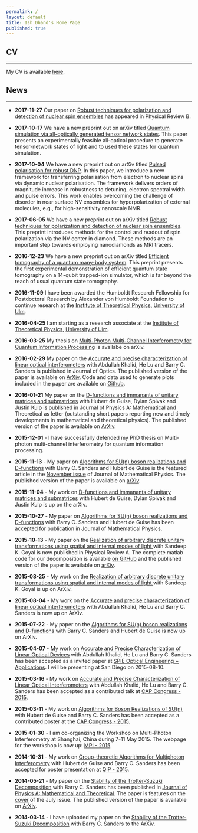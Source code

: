 ```yaml
---
permalink: /
layout: default
title: Ish Dhand's Home Page
published: true
---
```


## CV
----------------

My CV is available [here](https://ishdhand.github.com/CV_Ish_Dhand.pdf).


## News
----------------

* **2017-11-27** Our paper on [Robust techniques for polarization and detection of nuclear spin ensembles](https://link.aps.org/doi/10.1103/PhysRevB.96.174436) has appeared in Physical Review B. 

* **2017-10-17** We have a new preprint out on arXiv titled [Quantum simulation via all-optically generated tensor network states](https://arxiv.org/abs/1710.06103). This paper presents an experimentally feasible all-optical procedure to generate tensor-network states of light and to used these states for quantum simulation.

* **2017-10-04** We have a new preprint out on arXiv titled [Pulsed polarisation for robust DNP](https://arxiv.org/abs/1710.01508). In this paper, we introduce a new framework for transferring polarisation from electron to nuclear spins via dynamic nuclear polarisation. The framework delivers orders of magnitude increase in robustness to detuning, electron spectral width and pulse errors. This work enables overcoming the challenge of disorder in near surface NV ensembles for hyperpolarization of external molecules, e.g., for high-sensitivity nanoscale NMR.

* **2017-06-05** We have a new preprint out on arXiv titled [Robust techniques for polarization and detection of nuclear spin ensembles](https://arxiv.org/abs/1706.01315). This preprint introduces methods for the control and readout of spin polarization via the NV center in diamond. These methods are an important step towards employing nanodiamonds as MRI tracers.

* **2016-12-23** We have a new preprint out on arXiv titled [Efficient tomography of a quantum many-body system](https://arxiv.org/abs/1612.08000). This preprint presents the first experimental demonstration of efficient quantum state tomography on a 14-qubit trapped-ion simulator, which is far beyond the reach of usual quantum state tomography. 

* **2016-11-09** I have been awarded the Humboldt Research Fellowship for Postdoctoral Research by Alexander von Humboldt Foundation to continue research at the [Institute of Theoretical Physics](http://qubit-ulm.com/), [University of Ulm](https://www.uni-ulm.de/en/homepage.html).

* **2016-04-25** I am starting as a research associate at the [Institute of Theoretical Physics](http://qubit-ulm.com/), [University of Ulm](https://www.uni-ulm.de/en/homepage.html).

* **2016-03-25** My thesis on [Multi-Photon Multi-Channel Interferometry for Quantum Information Processing](http://arxiv.org/abs/1603.07476) is availabe on arXiv.  

* **2016-02-29** My paper on the [Accurate and precise characterization of linear optical interferometers](http://iopscience.iop.org/article/10.1088/2040-8978/18/3/035204/meta) with Abdullah Khalid, He Lu and Barry C. Sanders is published in Journal of Optics. The published version of the paper is available on [ArXiv](http://arxiv.org/abs/1508.00283). Code and data used to generate plots included in the paper are available on [Github](https://github.com/ishdhand/Simulation-of-characterization-procedure).

* **2016-01-21** My paper on the [D-functions and immanants of unitary matrices and submatrices](http://iopscience.iop.org/article/10.1088/1751-8113/49/9/09LT01/) with Hubert de Guise, Dylan Spivak and Justin Kulp is published in Journal of Physics A: Mathematical and Theoretical as letter (outstanding short papers reporting new and timely developments in mathematical and theoretical physics). The published version of the paper is available on [ArXiv](http://arxiv.org/abs/1511.01851v2). 

* **2015-12-01** - I have successfully defended my PhD thesis on Multi-photon multi-channel interferometry for quantum information processing. 

* **2015-11-13** - My paper on [Algorithms for SU(n) boson realizations and D-functions](http://scitation.aip.org/content/aip/journal/jmp/56/11/10.1063/1.4935433) with Barry C. Sanders and Hubert de Guise is the featured article in the [November issue](http://scitation.aip.org/content/aip/journal/jmp/56/11) of Journal of Mathematical Physics. The published version of the paper is available on [arXiv](http://arxiv.org/abs/1507.06274). 

* **2015-11-04** - My work on [D-functions and immanants of unitary matrices and submatrices](http://arxiv.org/abs/1511.01851) with Hubert de Guise, Dylan Spivak and Justin Kulp is up on the arXiv. 

* **2015-10-27** - My paper on [Algorithms for SU(n) boson realizations and D-functions](http://arxiv.org/abs/1507.06274) with Barry C. Sanders and Hubert de Guise has been accepted for publication in Journal of Mathematical Physics. 

* **2015-10-13** - My paper on the [Realization of arbitrary discrete unitary transformations using spatial and internal modes of light
](http://journals.aps.org/pra/abstract/10.1103/PhysRevA.92.043813) with Sandeep K. Goyal is now published in Physical Review A. The complete matlab code for our decomposition is available [on GitHub](https://github.com/ishdhand/Internal-Spatial-Decomposition) and the published version of the paper is available on [arXiv](http://arxiv.org/abs/1508.06259).

* **2015-08-25** - My work on the [Realization of arbitrary discrete unitary transformations using spatial and internal modes of light
](http://arxiv.org/abs/1508.06259) with Sandeep K. Goyal is up on ArXiv.

* **2015-08-04** - My work on the [Accurate and precise characterization of linear optical interferometers](http://arxiv.org/abs/1508.00283) with Abdullah Khalid, He Lu and Barry C. Sanders is now up on ArXiv.

* **2015-07-22** - My paper on the [Algorithms for SU(n) boson realizations and D-functions](http://arxiv.org/abs/1507.06274) with Barry C. Sanders and Hubert de Guise is now up on ArXiv.

* **2015-04-07** - My work on [Accurate and Precise Characterization of Linear Optical Devices](http://spie.org/OP416) with Abdullah Khalid, He Lu and Barry C. Sanders has been accepted as a invited paper at [SPIE Optical Engineering + Applications](http://spie.org/x30491.xml?WT.mc_id=ROP15GB). I will be presenting at San Diego on 2015-08-10. 

* **2015-03-16** - My work on [Accurate and Precise Characterization of Linear Optical Interferometers](https://indico.cern.ch/event/355942/contribution/528) with Abdullah Khalid, He Lu and Barry C. Sanders has been accepted as a contributed talk at [CAP Congress - 2015](http://www.cap.ca/en/congress/2015).

* **2015-03-11** - My work on [Algorithms for Boson Realizations of SU(n)](https://indico.cern.ch/event/355942/session/267/contribution/665) with Hubert de Guise and Barry C. Sanders has been accepted as a contributed poster at the [CAP Congress - 2015](http://www.cap.ca/en/congress/2015).

* **2015-01-30** - I am co-organizing the Workshop on Multi-Photon Interferometry at Shanghai, China during 7-11 May 2015. The webpage for the workshop is now up: [MPI - 2015](http://mpi2015.org).

* **2014-10-31** - My work on [Group-theoretic Algorithms for Multiphoton Interferometry](http://www.quantum-lab.org/qip2015/posters/87-Dhand.pdf) with Hubert de Guise and Barry C. Sanders has been accepted for poster presentation at [QIP - 2015](http://quantum-lab.org/qip2015/).

* **2014-05-21** - My paper on the [Stability of the Trotter-Suzuki Decomposition](http://iopscience.iop.org/1751-8121/47/26/265206/) with Barry C. Sanders has been published in [Journal of Physics A: Mathematical and Theoretical](http://iopscience.iop.org/1751-8121/). The paper is features on the [cover](http://iopscience.iop.org/1751-8121/page/Volume-47-Cover-Gallery) of the July issue. The published version of the paper is available on [ArXiv](http://arxiv.org/abs/1403.3469).

* **2014-03-14** - I have uploaded my paper on the [Stability of the Trotter-Suzuki Decomposition](http://arxiv.org/abs/1403.3469) with Barry C. Sanders to the ArXiv.
